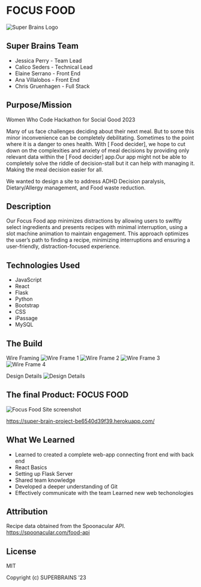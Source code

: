 # FOCUS FOOD

![Super Brains Logo](./client/public/SuperBrains.png)
## Super Brains Team

* Jessica Perry - Team Lead
* Calico Seders - Technical Lead
* Elaine Serrano - Front End
* Ana Villalobos - Front End
* Chris Gruenhagen - Full Stack


##  Purpose/Mission
Women Who Code Hackathon for Social Good 2023 

Many of us face challenges deciding about their next meal. But to some this minor inconvenience  can be completely debilitating. Sometimes to the point where it is a danger to ones health. With [ Food decider], we hope to cut down on the complexities and anxiety of meal decisions by providing only relevant data within the [ Food decider] app.Our app might not be able to completely solve the riddle of decision-stall but it can help with managing it. Making the meal decision easier for all.

We wanted to design a site to address ADHD Decision paralysis,  Dietary/Allergy management, and Food waste reduction.

## Description
 Our Focus Food app minimizes distractions by allowing users to swiftly select ingredients and presents recipes with minimal interruption, using a slot machine animation to maintain engagement. This approach optimizes the user’s path to finding  a recipe, minimizing interruptions and ensuring a user-friendly, distraction-focused experience. 

## Technologies Used

* JavaScript
* React
* Flask
* Python
* Bootstrap
* CSS
* iPassage
* MySQL

## The Build

Wire Framing
![Wire Frame 1](./client/public/W1-80.jpg)
![Wire Frame 2](./client/public/W2-80.jpg)
![Wire Frame 3](./client/public/W3-80.jpg)
![Wire Frame 4](./client/public/W4-80.jpg)

Design Details
![Design Details](./client/public/Design-80.jpg)

## The final Product: FOCUS FOOD
![Focus Food Site screenshot](./client/public/RecipeFinder.png)

https://super-brain-project-be6540d39f39.herokuapp.com/

## What We Learned
* Learned to created a complete web-app connecting front end with back end
* React Basics
* Setting up Flask Server
* Shared team knowledge
* Developed a deeper understanding of Git
* Effectively communicate with the team
Learned new web techonologies 

## Attribution
Recipe data obtained from the Spoonacular API.
https://spoonacular.com/food-api

## License

MIT

Copyright (c) SUPERBRAINS '23
